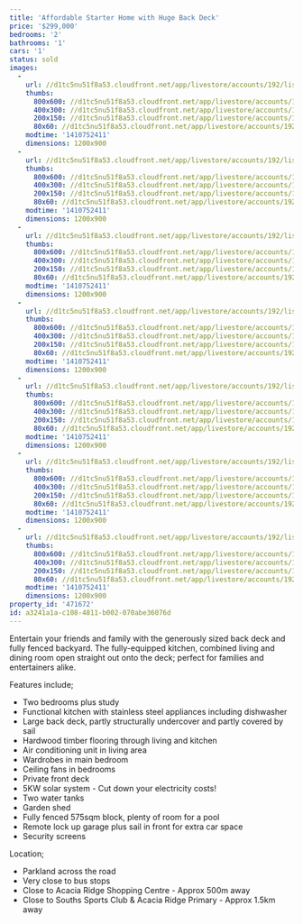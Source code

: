 ```yaml
---
title: 'Affordable Starter Home with Huge Back Deck'
price: '$299,000'
bedrooms: '2'
bathrooms: '1'
cars: '1'
status: sold
images:
  -
    url: //d1tc5nu51f8a53.cloudfront.net/app/livestore/accounts/192/listings/243964/images/Deck2_6323809526_20140915013811.jpg
    thumbs:
      800x600: //d1tc5nu51f8a53.cloudfront.net/app/livestore/accounts/192/listings/243964/images/Deck2_6323809526_20140915013811_800x600.jpg
      400x300: //d1tc5nu51f8a53.cloudfront.net/app/livestore/accounts/192/listings/243964/images/Deck2_6323809526_20140915013811_400x300.jpg
      200x150: //d1tc5nu51f8a53.cloudfront.net/app/livestore/accounts/192/listings/243964/images/Deck2_6323809526_20140915013811_200x150.jpg
      80x60: //d1tc5nu51f8a53.cloudfront.net/app/livestore/accounts/192/listings/243964/images/Deck2_6323809526_20140915013811_80x60.jpg
    modtime: '1410752411'
    dimensions: 1200x900
  -
    url: //d1tc5nu51f8a53.cloudfront.net/app/livestore/accounts/192/listings/243964/images/Living_3479459272_20140915013828.jpg
    thumbs:
      800x600: //d1tc5nu51f8a53.cloudfront.net/app/livestore/accounts/192/listings/243964/images/Living_3479459272_20140915013828_800x600.jpg
      400x300: //d1tc5nu51f8a53.cloudfront.net/app/livestore/accounts/192/listings/243964/images/Living_3479459272_20140915013828_400x300.jpg
      200x150: //d1tc5nu51f8a53.cloudfront.net/app/livestore/accounts/192/listings/243964/images/Living_3479459272_20140915013828_200x150.jpg
      80x60: //d1tc5nu51f8a53.cloudfront.net/app/livestore/accounts/192/listings/243964/images/Living_3479459272_20140915013828_80x60.jpg
    modtime: '1410752411'
    dimensions: 1200x900
  -
    url: //d1tc5nu51f8a53.cloudfront.net/app/livestore/accounts/192/listings/243964/images/Living2_2883033510_20140915013824.jpg
    thumbs:
      800x600: //d1tc5nu51f8a53.cloudfront.net/app/livestore/accounts/192/listings/243964/images/Living2_2883033510_20140915013824_800x600.jpg
      400x300: //d1tc5nu51f8a53.cloudfront.net/app/livestore/accounts/192/listings/243964/images/Living2_2883033510_20140915013824_400x300.jpg
      200x150: //d1tc5nu51f8a53.cloudfront.net/app/livestore/accounts/192/listings/243964/images/Living2_2883033510_20140915013824_200x150.jpg
      80x60: //d1tc5nu51f8a53.cloudfront.net/app/livestore/accounts/192/listings/243964/images/Living2_2883033510_20140915013824_80x60.jpg
    modtime: '1410752411'
    dimensions: 1200x900
  -
    url: //d1tc5nu51f8a53.cloudfront.net/app/livestore/accounts/192/listings/243964/images/Kitchen_7540360112_20140915013817.jpg
    thumbs:
      800x600: //d1tc5nu51f8a53.cloudfront.net/app/livestore/accounts/192/listings/243964/images/Kitchen_7540360112_20140915013817_800x600.jpg
      400x300: //d1tc5nu51f8a53.cloudfront.net/app/livestore/accounts/192/listings/243964/images/Kitchen_7540360112_20140915013817_400x300.jpg
      200x150: //d1tc5nu51f8a53.cloudfront.net/app/livestore/accounts/192/listings/243964/images/Kitchen_7540360112_20140915013817_200x150.jpg
      80x60: //d1tc5nu51f8a53.cloudfront.net/app/livestore/accounts/192/listings/243964/images/Kitchen_7540360112_20140915013817_80x60.jpg
    modtime: '1410752411'
    dimensions: 1200x900
  -
    url: //d1tc5nu51f8a53.cloudfront.net/app/livestore/accounts/192/listings/243964/images/Back_8287268081_20140915013812.jpg
    thumbs:
      800x600: //d1tc5nu51f8a53.cloudfront.net/app/livestore/accounts/192/listings/243964/images/Back_8287268081_20140915013812_800x600.jpg
      400x300: //d1tc5nu51f8a53.cloudfront.net/app/livestore/accounts/192/listings/243964/images/Back_8287268081_20140915013812_400x300.jpg
      200x150: //d1tc5nu51f8a53.cloudfront.net/app/livestore/accounts/192/listings/243964/images/Back_8287268081_20140915013812_200x150.jpg
      80x60: //d1tc5nu51f8a53.cloudfront.net/app/livestore/accounts/192/listings/243964/images/Back_8287268081_20140915013812_80x60.jpg
    modtime: '1410752411'
    dimensions: 1200x900
  -
    url: //d1tc5nu51f8a53.cloudfront.net/app/livestore/accounts/192/listings/243964/images/Bed1_8649144355_20140915013827.jpg
    thumbs:
      800x600: //d1tc5nu51f8a53.cloudfront.net/app/livestore/accounts/192/listings/243964/images/Bed1_8649144355_20140915013827_800x600.jpg
      400x300: //d1tc5nu51f8a53.cloudfront.net/app/livestore/accounts/192/listings/243964/images/Bed1_8649144355_20140915013827_400x300.jpg
      200x150: //d1tc5nu51f8a53.cloudfront.net/app/livestore/accounts/192/listings/243964/images/Bed1_8649144355_20140915013827_200x150.jpg
      80x60: //d1tc5nu51f8a53.cloudfront.net/app/livestore/accounts/192/listings/243964/images/Bed1_8649144355_20140915013827_80x60.jpg
    modtime: '1410752411'
    dimensions: 1200x900
  -
    url: //d1tc5nu51f8a53.cloudfront.net/app/livestore/accounts/192/listings/243964/images/Bed2_9506636560_20140915013822.jpg
    thumbs:
      800x600: //d1tc5nu51f8a53.cloudfront.net/app/livestore/accounts/192/listings/243964/images/Bed2_9506636560_20140915013822_800x600.jpg
      400x300: //d1tc5nu51f8a53.cloudfront.net/app/livestore/accounts/192/listings/243964/images/Bed2_9506636560_20140915013822_400x300.jpg
      200x150: //d1tc5nu51f8a53.cloudfront.net/app/livestore/accounts/192/listings/243964/images/Bed2_9506636560_20140915013822_200x150.jpg
      80x60: //d1tc5nu51f8a53.cloudfront.net/app/livestore/accounts/192/listings/243964/images/Bed2_9506636560_20140915013822_80x60.jpg
    modtime: '1410752411'
    dimensions: 1200x900
property_id: '471672'
id: a3241a1a-c108-4811-b002-070abe36076d
---
```

Entertain your friends and family with the generously sized back deck and fully fenced backyard. The fully-equipped kitchen, combined living and dining room open straight out onto the deck; perfect for families and entertainers alike.

Features include;
*  Two bedrooms plus study
*  Functional kitchen with stainless steel appliances including dishwasher
*  Large back deck, partly structurally undercover and partly covered by sail
*  Hardwood timber flooring through living and kitchen
*  Air conditioning unit in living area
*  Wardrobes in main bedroom
*  Ceiling fans in bedrooms
*  Private front deck
*  5KW solar system - Cut down your electricity costs!
*  Two water tanks
*  Garden shed
*  Fully fenced 575sqm block, plenty of room for a pool
*  Remote lock up garage plus sail in front for extra car space
*  Security screens

Location;
*  Parkland across the road
*  Very close to bus stops
*  Close to Acacia Ridge Shopping Centre - Approx 500m away
*  Close to Souths Sports Club & Acacia Ridge Primary - Approx 1.5km away